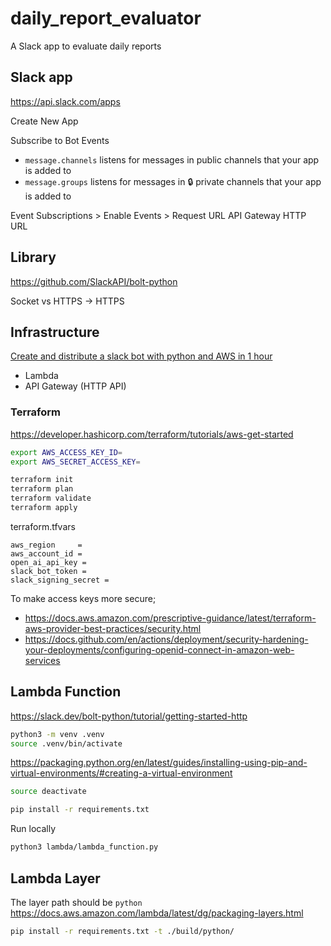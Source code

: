 # daily_report_evaluator

A Slack app to evaluate daily reports

## Slack app

https://api.slack.com/apps

Create New App

Subscribe to Bot Events

- `message.channels` listens for messages in public channels that your app is added to
- `message.groups` listens for messages in 🔒 private channels that your app is added to

Event Subscriptions > Enable Events > Request URL
API Gateway HTTP URL

## Library

https://github.com/SlackAPI/bolt-python

Socket vs HTTPS -> HTTPS

## Infrastructure

[Create and distribute a slack bot with python and AWS in 1 hour](https://medium.com/analytics-vidhya/create-and-distribute-a-slack-bot-with-python-and-aws-in-1-hour-41c4a6c0f99d)

- Lambda
- API Gateway (HTTP API)

### Terraform

https://developer.hashicorp.com/terraform/tutorials/aws-get-started

```bash
export AWS_ACCESS_KEY_ID=
export AWS_SECRET_ACCESS_KEY=
```

```bash
terraform init
terraform plan
terraform validate
terraform apply
```

terraform.tfvars

```hcl
aws_region     =
aws_account_id =
open_ai_api_key =
slack_bot_token =
slack_signing_secret =
```

To make access keys more secure;

- https://docs.aws.amazon.com/prescriptive-guidance/latest/terraform-aws-provider-best-practices/security.html
- https://docs.github.com/en/actions/deployment/security-hardening-your-deployments/configuring-openid-connect-in-amazon-web-services

## Lambda Function

https://slack.dev/bolt-python/tutorial/getting-started-http


```bash
python3 -m venv .venv
source .venv/bin/activate
```

https://packaging.python.org/en/latest/guides/installing-using-pip-and-virtual-environments/#creating-a-virtual-environment

```bash
source deactivate
```

```bash
pip install -r requirements.txt
```

Run locally

```bash
python3 lambda/lambda_function.py
```

## Lambda Layer

The layer path should be `python`
https://docs.aws.amazon.com/lambda/latest/dg/packaging-layers.html

```bash
pip install -r requirements.txt -t ./build/python/
```
